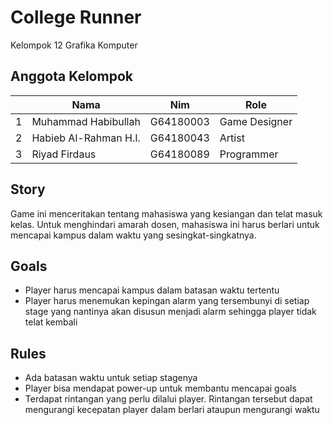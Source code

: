 # College Runner
Kelompok 12 Grafika Komputer
## Anggota Kelompok
<table>
    <thead>
        <tr>
            <th></th>
            <th>Nama</th>
            <th>Nim</th>
            <th>Role</th>
        </tr>
    </thead>
    <tbody>
      <tr>
            <td>1</td>
            <td>Muhammad Habibullah</td>
            <td>G64180003</td>
            <td>Game Designer</td>
      </tr>
      <tr>
            <td>2</td>
            <td>Habieb Al-Rahman H.I.</td>
            <td>G64180043</td>
            <td>Artist</td>
      </tr>
      <tr>
            <td>3</td>
            <td>Riyad Firdaus</td>
            <td>G64180089</td>
            <td>Programmer</td>
      </tr>
  </tbody>
</table>

## Story
Game ini menceritakan tentang mahasiswa yang kesiangan dan telat masuk kelas. Untuk menghindari amarah dosen, mahasiswa ini harus berlari untuk mencapai kampus dalam waktu yang sesingkat-singkatnya. 

## Goals
- Player harus mencapai kampus dalam batasan waktu tertentu
- Player harus menemukan kepingan alarm yang tersembunyi di setiap stage yang nantinya akan disusun menjadi alarm sehingga player tidak telat kembali

## Rules
- Ada batasan waktu untuk setiap stagenya
- Player bisa mendapat power-up untuk membantu mencapai goals
- Terdapat rintangan yang perlu dilalui player. Rintangan tersebut dapat mengurangi kecepatan player dalam berlari ataupun mengurangi waktu

